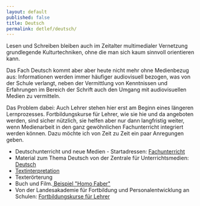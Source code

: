 ```yaml
---
layout: default
published: false
title: Deutsch
permalink: detlef/deutsch/
---
```


Lesen und Schreiben bleiben auch im Zeitalter multimedialer Vernetzung grundlegende Kulturtechniken, ohne die man sich kaum sinnvoll orientieren kann.

Das Fach Deutsch kommt aber aber heute nicht mehr ohne Medienbezug aus: Informationen werden immer häufiger audiovisuell bezogen, was von der Schule verlangt, neben der Vermittlung von Kenntnissen und Erfahrungen im Bereich der Schrift auch den Umgang mit audiovisuellen Medien zu vermitteln.

Das Problem dabei: Auch Lehrer stehen hier erst am Beginn eines längeren Lernprozesses. Fortbildungskurse für Lehrer, wie sie hie und da angeboten werden, sind sicher nützlich, sie helfen aber nur dann langfristig weiter, wenn Medienarbeit in den ganz gewöhnlichen Fachunterricht integriert werden können. Dazu möchte ich von Zeit zu Zeit ein paar Anregungen geben.

* Deutschunterricht und neue Medien - Startadressen: [Fachunterricht](http://www.sondershaus.de/deutsch.htm)
* Material zum Thema Deutsch von der Zentrale für Unterrichtsmedien: [Deutsch](http://deutsch.zum.de/)
* [Textinterpretation](http://www.zeiler.me/detlef/deutsch/textinterpretation)
* Texterörterung
* Buch und Film.[ Beispiel "Homo Faber"](http://www.zeiler.me/detlef/deutsch/homo-faber)
* Von der Landesakademie für Fortbildung und Personalentwicklung an Schulen: [Fortbildungskurse für Lehrer](http://www.lehrerfortbildung-bw.de/)